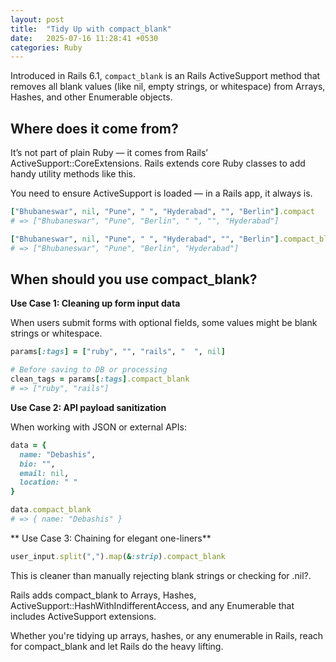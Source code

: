 ```yaml
---
layout: post
title:  "Tidy Up with compact_blank"
date:   2025-07-16 11:28:41 +0530
categories: Ruby
---
```

Introduced in Rails 6.1, `compact_blank` is an Rails ActiveSupport method that removes all blank values (like nil, empty strings, or whitespace) from Arrays, Hashes, and other Enumerable objects.

## Where does it come from?
It’s not part of plain Ruby — it comes from Rails’ ActiveSupport::CoreExtensions. Rails extends core Ruby classes to add handy utility methods like this.

You need to ensure ActiveSupport is loaded — in a Rails app, it always is.

```ruby
["Bhubaneswar", nil, "Pune", " ", "Hyderabad", "", "Berlin"].compact
# => ["Bhubaneswar", "Pune", "Berlin", " ", "", "Hyderabad"]

["Bhubaneswar", nil, "Pune", " ", "Hyderabad", "", "Berlin"].compact_blank
# => ["Bhubaneswar", "Pune", "Berlin", "Hyderabad"]
```
## When should you use compact_blank?
**Use Case 1: Cleaning up form input data**

When users submit forms with optional fields, some values might be blank strings or whitespace.

```ruby
params[:tags] = ["ruby", "", "rails", "  ", nil]

# Before saving to DB or processing
clean_tags = params[:tags].compact_blank
# => ["ruby", "rails"]
```

**Use Case 2: API payload sanitization**

When working with JSON or external APIs:

```ruby
data = {
  name: "Debashis",
  bio: "",
  email: nil,
  location: " "
}

data.compact_blank
# => { name: "Debashis" }
```
** Use Case 3: Chaining for elegant one-liners**
```ruby
user_input.split(",").map(&:strip).compact_blank
```
This is cleaner than manually rejecting blank strings or checking for .nil?.

Rails adds compact_blank to Arrays, Hashes, ActiveSupport::HashWithIndifferentAccess, and any Enumerable that includes ActiveSupport extensions.

Whether you're tidying up arrays, hashes, or any enumerable in Rails, reach for compact_blank and let Rails do the heavy lifting.
